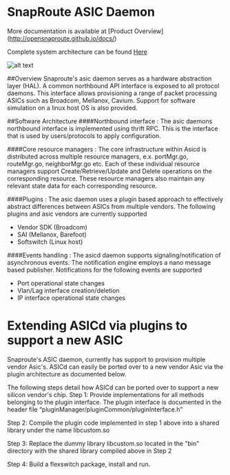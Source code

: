 SnapRoute ASIC Daemon 
========================

More documentation is available at 
[Product Overview] (http://opensnaproute.github.io/docs/)

Complete system architecture can be found 
[Here](http://opensnaproute.github.io/docs/architecture.html) 


![alt text](https://github.com/OpenSnaproute/asicd/blob/master/Asic_Daemon.jpg "High level architecture diagram")

##Overview
Snaproute's asic daemon serves as a hardware abstraction layer (HAL). A common northbound API interface is exposed to all protocol daemons. This interface allows provisioning a range of packet processing ASICs such as Broadcom, Mellanox, Cavium. Support for software simulation on a linux host OS is also provided.

##Software Architecture
####Northbound interface :
The asic daemons northbound interface is implemented using thrift RPC. This is the interface that is used by users/protocols to apply configuration.

####Core resource managers :
The core infrastructure within Asicd is distributed across multiple resource managers, e.x. portMgr.go, routeMgr.go, neighborMgr.go etc. Each of these individual resource managers support Create/Retrieve/Update and Delete operations on the corresponding resource. These resource managers also maintain any relevant state data for each corresponding resource.

####Plugins :
The asic daemon uses a plugin based approach to effectively abstract differences between ASICs from multiple vendors. The following plugins and asic vendors are currently supported
- Vendor SDK (Broadcom)
- SAI (Mellanox, Barefoot)
- Softswitch (Linux host)

####Events handling :
The asicd daemon supports signaling/notification of asynchronous events. The notification engine employs a nano message based publisher. Notifications for the following events are supported
- Port operational state changes
- Vlan/Lag interface creation/deletion
- IP interface operational state changes

Extending ASICd via plugins to support a new ASIC
=================================================

Snaproute's ASIC daemon, currently has support to provision multiple vendor Asic's. ASICd can easily be ported over to a new vendor Asic via the plugin architecture as documented below.

The following steps detail how ASICd can be ported over to support a new silicon vendor's chip.
Step 1:
Provide implementations for all methods belonging to the plugin interface. The plugin interface is documented in the header file “pluginManager/pluginCommon/pluginInterface.h”

Step 2:
Compile the plugin code implemented in step 1 above into a shared library under the name libcustom.so

Step 3:
Replace the dummy library libcustom.so located in the "bin" directory with the shared library compiled above in Step 2

Step 4:
Build a flexswitch package, install and run.
